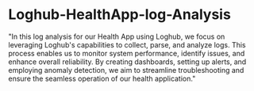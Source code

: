 # Loghub-HealthApp-log-Analysis
"In this log analysis for our Health App using Loghub, we focus on leveraging Loghub's capabilities to collect, parse, and analyze logs. This process enables us to monitor system performance, identify issues, and enhance overall reliability. By creating dashboards, setting up alerts, and employing anomaly detection, we aim to streamline troubleshooting and ensure the seamless operation of our health application."
